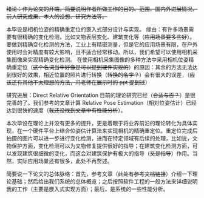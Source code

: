 ~~绪论：作为论文的开端，简要说明作者所做工作的目的、范围、国内外进展情况、前人研究成果、本人的设想、研究方法等。~~


本毕设是相机位姿的精确重定位的嵌入式部分设计与实现。
缘由：有许多场景需要有很精确的变化检测，比如文物表层变化、建筑变化等（~~应用场景要多些好~~）。
要做到精确变化检测的方法，工业上有精密测量，但是它的应用场景有限，在户外使用时会对精度有较大影响，且不适合经常移动。所以，我们希望可以使用相机采集图像来实现精确变化检测。
在使用相机采集图像的多种方法中采用相机位姿精确重定位（~~这个名词当中好像是可以提到硬件实现的~~）的原因：其余的方法无法达到很好的效果，相近位置的照片进行转换（~~转换的名字？~~）会有很大的误差，（~~应该还有其他不太理想的方法，冯老师在展示时的 ppt 提到过~~）

研究进展：Direct Relative Orientation 目前的理论研究已经（~~合适与否？~~）是很完善的了。我们参考的文章计算  Relative Pose Estimation（相对位姿估计）已经达到很快的速度（~~我还没找到文章中有性能分析~~）。

本次毕设在理论上并没有更多的提升，更是着眼于将业界前沿的理论转化为具体实现，在一个硬件平台上结合位姿估计算法来实现相机的精确重定位。重定位完成后拍摄的图片可以进一步进行变化检测，进而在特定领域有后续的处理，比如说，文物保护方面，变化检测可以为文物修复提供很好的指导；在建筑变化检测方面，可以发现建筑很细微的变化，而这会对建筑保护有极大的指导（~~又是指导~~）作用。当然，实际应用场景还有很多，此处不再赘述。

简要说一下论文的总体脉络：首先，参考文章（~~此处有参考文档链接~~）介绍一下理论基础；然后给出我们系统的总体概览；之后按照软件工程的一般方法来详细说明我的工作（主要是嵌入式实现方面）；最后，是系统的一些性能分析。
